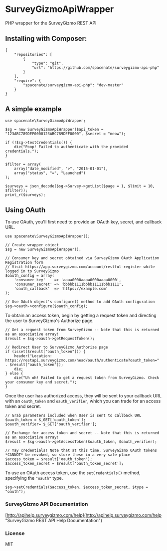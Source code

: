 # SurveyGizmoApiWrapper
PHP wrapper for the SurveyGizmo REST API

## Installing with Composer:

    {
        "repositories": [
            {
                "type": "git",
                "url": "https://github.com/spacenate/surveygizmo-api-php"
            }
        ],
        "require": {
            "spacenate/surveygizmo-api-php": "dev-master"
        }
    }

## A simple example

    use spacenate\SurveyGizmoApiWrapper;

    $sg = new SurveyGizmoApiWrapper($api_token = "123ABC789DEF0000123ABC789DEF0000", $secret = "meow");

    if (!$sg->testCredentials()) {
        die("Poop! Failed to authenticate with the provided credentials.");
    }

    $filter = array(
        array("date_modified", ">", "2015-01-01"),
        array("status", "=", "Launched")
    );

    $surveys = json_decode($sg->Survey->getList($page = 1, $limit = 10, $filter));
    print_r($surveys);

## Using OAuth

To use OAuth, you'll first need to provide an OAuth key, secret, and callback URL.

    use spacenate\SurveyGizmoApiWrapper();

    // Create wrapper object
    $sg = new SurveyGizmoApiWrapper();

    // Consumer key and secret obtained via SurveyGizmo OAuth Application Registration form
    // Visit https://app.surveygizmo.com/account/restful-register while logged in to SurveyGizmo
    $oauth_config = array(
        'consumer_key'    => 'aaaa0000aaaa0000aaaa0000',
        'consumer_secret' => 'bbbbb1111bbbb11111bbb1111',
        'oauth_callback'  => 'https://example.com'
    );

    // Use OAuth object's configure() method to add OAuth configuration
    $sg->oauth->configure($oauth_config);

To obtain an access token, begin by getting a request token and directing the user to SurveyGizmo's Authorize page.

    // Get a request token from SurveyGizmo -- Note that this is returned as an associative array!
    $result = $sg->oauth->getRequestToken();

    // Redirect User to SurveyGizmo Authorize page
    if (isset($result["oauth_token"])) {
        header("Location: https://restapi.surveygizmo.com/head/oauth/authenticate?oauth_token=" . $result["oauth_token"]);
        die;
    } else {
        die("Uh oh! Failed to get a request token from SurveyGizmo. Check your consumer key and secret.");
    }

Once the user has authorized access, they will be sent to your callback URL with an `oauth_token` and `oauth_verifier`, which you can trade for an access token and secret.

    // Grab parameters included when User is sent to callback URL
    $oauth_token = $_GET['oauth_token'];
    $oauth_verifier= $_GET['oauth_verifier'];

    // Exchange for access token and secret -- Note that this is returned as an associative array!
    $result = $sg->oauth->getAccessToken($oauth_token, $oauth_verifier);

    // Yay credentials! Note that at this time, SurveyGizmo OAuth tokens *CANNOT* be revoked, so store these in a very safe place
    $access_token = $result['oauth_token'];
    $access_token_secret = $result['oauth_token_secret'];

To use an OAuth access token, use the `setCredentials()` method, specifying the `"oauth"` type.

    $sg->setCredentials($access_token, $access_token_secret, $type = "oauth");

### SurveyGizmo API Documentation
[http://apihelp.surveygizmo.com/help](http://apihelp.surveygizmo.com/help "SurveyGizmo REST API Help Documentation")

### License

MIT
